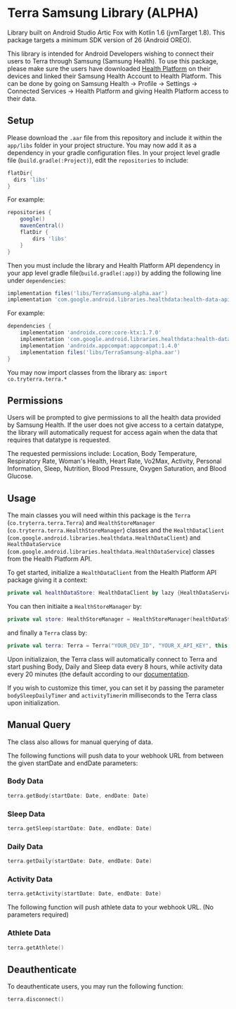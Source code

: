 # Terra Samsung Library (ALPHA)

Library built on Android Studio Artic Fox with Kotlin 1.6 (jvmTarget 1.8). This package targets a minimum SDK version of 26 (Android OREO). 

This library is intended for Android Developers wishing to connect their users to Terra through Samsung (Samsung Health). To use this package, please make sure the users have downloaded [Health Platform](https://play.google.com/store/apps/details?id=com.samsung.android.service.health&hl=en_GB&gl=US) on their devices and linked their Samsung Health Account to Health Platform. This can be done by going on Samsung Health -> Profile -> Settings -> Connected Services -> Health Platform and giving Health Platform access to their data. 

## Setup
Please download the `.aar` file from this repository and include it within the `app/libs` folder in your project structure. You may now add it as a dependency in your gradle configuration files. In your project level gradle file (`build.gradle(:Project)`), edit the `repositories` to include:

```gradle
flatDir{
  dirs 'libs'
}
```

For example:
```gradle
repositories {
    google()
    mavenCentral()
    flatDir {
        dirs 'libs'
    }
}
```

Then you must include the library and Health Platform API dependency in your app level gradle file(`build.gradle(:app)`) by adding the following line under `dependencies`:

```gradle
implementation files('libs/TerraSamsung-alpha.aar')
implementation 'com.google.android.libraries.healthdata:health-data-api:1.0.0-alpha01'

```
For example:
```gradle
dependencies {
    implementation 'androidx.core:core-ktx:1.7.0'
    implementation 'com.google.android.libraries.healthdata:health-data-api:1.0.0-alpha01'
    implementation 'androidx.appcompat:appcompat:1.4.0'
    implementation files('libs/TerraSamsung-alpha.aar')
}
```

You may now import classes from the library as: `import co.tryterra.terra.*`

## Permissions 

Users will be prompted to give permissions to all the health data provided by Samsung Health. If the user does not give access to a certain datatype, the library will automatically request for access again when the data that requires that datatype is requested.

The requested permissions include: Location, Body Temperature, Respiratory Rate, Woman's Health, Heart Rate, Vo2Max, Activity, Personal Information, Sleep, Nutrition, Blood Pressure, Oxygen Saturation, and Blood Glucose.

## Usage 

The main classes you will need within this package is the `Terra` (`co.tryterra.terra.Terra`) and `HealthStoreManager` (`co.tryterra.terra.HealthStoreManager`) classes and the `HealthDataClient` (`com.google.android.libraries.healthdata.HealthDataClient`) and `HealthDataService` (`com.google.android.libraries.healthdata.HealthDataService`) classes from the Health Platform API. 

To get started, initialize a `HealthDataClient` from the Health Platform API package giving it a context:

```kotlin
private val healthDataStore: HealthDataClient by lazy {HealthDataService.getClient(this)}
```

You can then initiaite a `HealthStoreManager` by:

```kotlin
private val store: HealthStoreManager = HealthStoreManager(healthDataStore)
```
and finally a `Terra` class by:

```kotlin
private val terra: Terra = Terra("YOUR_DEV_ID", "YOUR_X_API_KEY", this, store)
```

Upon initializaion, the Terra class will automatically connect to Terra and start pushing Body, Daily and Sleep data every 8 hours, while activity data every 20 minutes (the default according to our [documentation](https://docs.tryterra.co/integrations). 

If you wish to customize this timer, you can set it by passing the parameter `bodySleepDailyTimer` and `activityTimer`in milliseconds to the Terra class upon initialization. 

## Manual Query

The class also allows for manual querying of data. 

The following functions will push data to your webhook URL from between the given startDate and endDate parameters:

### Body Data

```kotlin
terra.getBody(startDate: Date, endDate: Date)
```

### Sleep Data

```kotlin
terra.getSleep(startDate: Date, endDate: Date)
```

### Daily Data

```kotlin
terra.getDaily(startDate: Date, endDate: Date)
```

### Activity Data

```kotlin
terra.getActivity(startDate: Date, endDate: Date)
```

The following function will push athlete data to your webhook URL. (No parameters required)

### Athlete Data

```kotlin
terra.getAthlete()
```

## Deauthenticate

To deauthenticate users, you may run the following function:

```kotlin
terra.disconnect()
```
